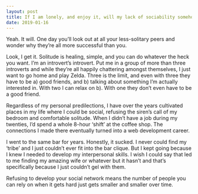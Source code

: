 ```yaml
---
layout: post
title: If I am lonely, and enjoy it, will my lack of sociability somehow &quot;catch up&quot; to me in the future?
date: 2019-01-16
---
```


<p>Yeah. It will. One day you’ll look out at all your less-solitary peers and wonder why they’re all more successful than you.</p><p>Look, I get it. Solitude is healing, simple, and you can do whatever the heck you want. I’m an introvert’s introvert. Put me in a group of more than three introverts and while they’re all happily chattering amongst themselves, I just want to go home and play Zelda. Three is the limit, and even with three they have to be a) good friends, and b) talking about something I’m actually interested in. With two I can relax on b). With one they don’t even have to be a good friend.</p><p>Regardless of my personal predilections, I have over the years cultivated places in my life where I could be social, refusing the siren’s call of my bedroom and comfortable solitude. When I didn’t have a job during my twenties, I’d spend a whole 8-hour ‘shift’ at the coffee shop. The connections I made there eventually turned into a web development career.</p><p>I went to the same bar for years. Honestly, it sucked. I never could find my ‘tribe’ and I just couldn’t ever fit into the bar clique. But I kept going because I knew I needed to develop my interpersonal skills. I wish I could say that led to me finding my amazing wife or whatever but it hasn’t and that’s specifically because I just couldn’t gel with them.</p><p>Refusing to develop your social network means the number of people you can rely on when it gets hard just gets smaller and smaller over time.</p>
